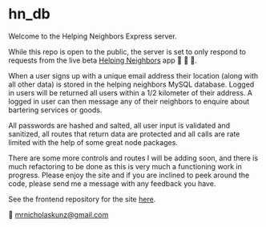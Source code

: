 # hn_db

Welcome to the Helping Neighbors Express server.

While this repo is open to the public, the server is set to only respond to requests from the live beta [Helping Neighbors](https://www.helping-neighbors.nicholaskunz.com) app :couple: :hammer: :dizzy:. 

When a user signs up with a unique email address their location (along with all other data) is stored in the helping neighbors MySQL database. Logged in users will be returned all users within a 1/2 kilometer of their address. A logged in user can then message any of their neighbors to enquire about bartering services or goods. 

All passwords are hashed and salted, all user input is validated and sanitized, all routes that return data are protected and all calls are rate limited with the help of some great node packages. 

There are some more controls and routes I will be adding soon, and there is much refactoring to be done as this is very much a functioning work in progress. Please enjoy the site and if you are inclined to peek around the code, please send me a message with any feedback you have. 

See the frontend repository for the site [here](https://github.com/ntkunz/helping_neighbors). 


:incoming_envelope: mrnicholaskunz@gmail.com

